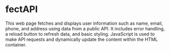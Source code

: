 # fectAPI
This web page fetches and displays user information such as name, email, phone, and address using data from a public API. It includes error handling, a reload button to refresh data, and basic styling. JavaScript is used to make API requests and dynamically update the content within the HTML container.
